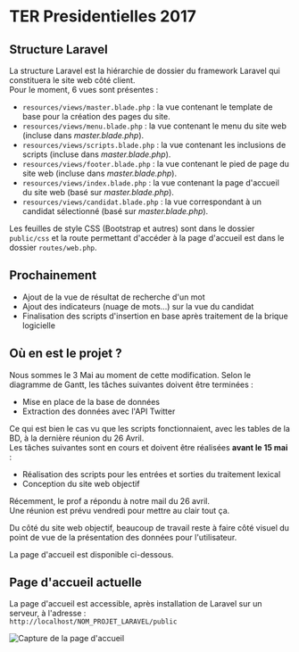 # TER Presidentielles 2017
    
## Structure Laravel   
La structure Laravel est la hiérarchie de dossier du framework Laravel qui constituera le site web côté client.     
Pour le moment, 6 vues sont présentes :  
* `resources/views/master.blade.php` : la vue contenant le template de base pour la création des pages du site.   
* `resources/views/menu.blade.php` : la vue contenant le menu du site web (incluse dans _master.blade.php_).    
* `resources/views/scripts.blade.php` : la vue contenant les inclusions de scripts (incluse dans _master.blade.php_).    
* `resources/views/footer.blade.php` : la vue contenant le pied de page du site web (incluse dans _master.blade.php_).
* `resources/views/index.blade.php` : la vue contenant la page d'accueil du site web (basé sur _master.blade.php_).     
* `resources/views/candidat.blade.php` : la vue correspondant à un candidat sélectionné (basé sur _master.blade.php_).
    
Les feuilles de style CSS (Bootstrap et autres) sont dans le dossier `public/css` et la route permettant d'accéder à la page d'accueil est dans le dossier `routes/web.php`.     
     
## Prochainement     
* Ajout de la vue de résultat de recherche d'un mot    
* Ajout des indicateurs (nuage de mots...) sur la vue du candidat    
* Finalisation des scripts d'insertion en base après traitement de la brique logicielle
## Où en est le projet ?   
Nous sommes le 3 Mai au moment de cette modification. Selon le diagramme de Gantt, les tâches suivantes doivent être terminées :   
* Mise en place de la base de données
* Extraction des données avec l'API Twitter    

Ce qui est bien le cas vu que les scripts fonctionnaient, avec les tables de la BD, à la dernière réunion du 26 Avril.    
Les tâches suivantes sont en cours et doivent être réalisées **avant le 15 mai** :   
* Réalisation des scripts pour les entrées et sorties du traitement lexical
* Conception du site web objectif   

Récemment, le prof a répondu à notre mail du 26 avril.      
Une réunion est prévu vendredi pour mettre au clair tout ça.

Du côté du site web objectif, beaucoup de travail reste à faire côté visuel du point de vue de la présentation des données pour l'utilisateur.        

La page d'accueil est disponible ci-dessous.

## Page d'accueil actuelle      
La page d'accueil est accessible, après installation de Laravel sur un serveur, à l'adresse :     
`http://localhost/NOM_PROJET_LARAVEL/public`
     
![Capture de la page d'accueil](http://img15.hostingpics.net/pics/206267AccueilTER.png)
